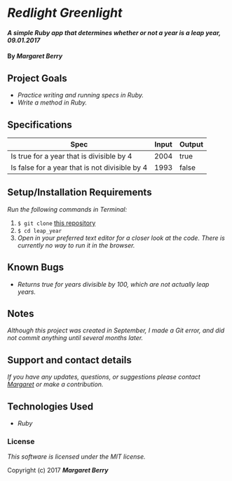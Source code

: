 # _Redlight Greenlight_

#### _A simple Ruby app that determines whether or not a year is a leap year, 09.01.2017_

#### By _**Margaret Berry**_

## Project Goals
* _Practice writing and running specs in Ruby._
* _Write a method in Ruby._

## Specifications
| Spec              | Input | Output |
|-------------------|-------|--------|
| Is true for a year that is divisible by 4     | 2004    | true      |
| Is false for a year that is not divisible by 4     | 1993    | false      |

## Setup/Installation Requirements
_Run the following commands in Terminal:_

1. `$ git clone` [this repository](https://github.com/codemargaret/leap_year.git)
2. `$ cd leap_year`
3. _Open in your preferred text editor for a closer look at the code. There is currently no way to run it in the browser._

## Known Bugs
* _Returns true for years divisible by 100, which are not actually leap years._

## Notes
_Although this project was created in September, I made a Git error, and did not commit anything until several months later._

## Support and contact details
_If you have any updates, questions, or suggestions please contact [Margaret] or make a contribution._

[Margaret]: mailto:codeberry1@gmail.com

## Technologies Used
* _Ruby_

### License
*This software is licensed under the MIT license.*

Copyright (c) 2017 **_Margaret Berry_**
